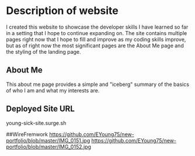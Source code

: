# Description of website
I created this website to showcase the developer skills I have learned so far in a setting that I hope to continue expanding on.
The site contains multiple pages right now that I hope to fill and improve as my coding skills improve, but as of right now the most significant pages are the About Me page and the styling of the landing page.

## About Me
This about me page provides a simple and "iceberg" summary of the basics of who I am and what my interests are.

## Deployed Site URL
young-sick-site.surge.sh

##WireFremwork
https://github.com/EYoung75/new-portfolio/blob/master/IMG_0151.jpg
https://github.com/EYoung75/new-portfolio/blob/master/IMG_0152.jpg